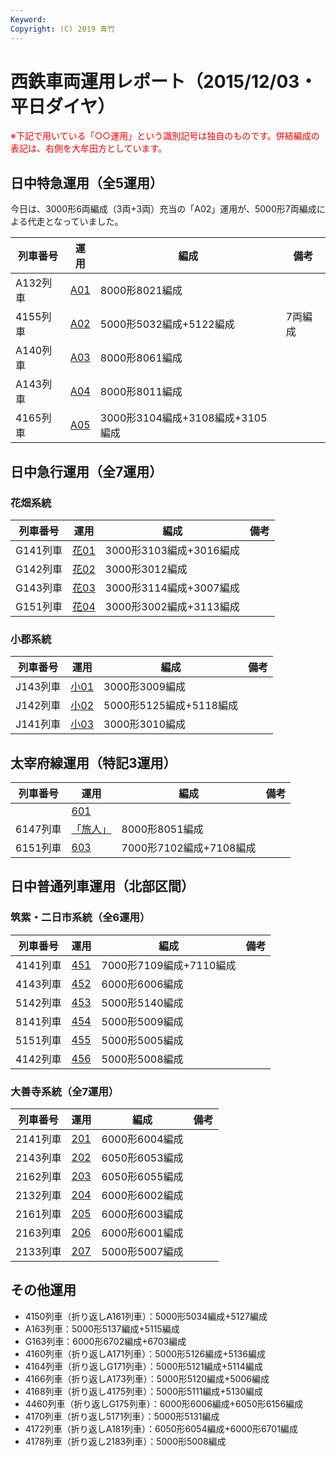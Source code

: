 ```yaml
---
Keyword: 
Copyright: (C) 2019 青竹
---
```


# 西鉄車両運用レポート（2015/12/03・平日ダイヤ）

<span style="color:#FF0000;">※下記で用いている「○○運用」という識別記号は独自のものです。併結編成の表記は、右側を大牟田方としています。</span>

## 日中特急運用（全5運用）

今日は、3000形6両編成（3両+3両）充当の「A02」運用が、5000形7両編成による代走となっていました。

| 列車番号 | 運用 | 編成 | 備考 |
| --- | --- | --- | --- |
| A132列車 | [A01](https://aotake91.net/railway/nishitetsu/dia/20150404/unyoulist-weekday.htm#WA01) | 8000形8021編成 |  |
| 4155列車 | [A02](https://aotake91.net/railway/nishitetsu/dia/20150404/unyoulist-weekday.htm#WA02) | 5000形5032編成+5122編成 | 7両編成 |
| A140列車 | [A03](https://aotake91.net/railway/nishitetsu/dia/20150404/unyoulist-weekday.htm#WA03) | 8000形8061編成 |  |
| A143列車 | [A04](https://aotake91.net/railway/nishitetsu/dia/20150404/unyoulist-weekday.htm#WA04) | 8000形8011編成 |  |
| 4165列車 | [A05](https://aotake91.net/railway/nishitetsu/dia/20150404/unyoulist-weekday.htm#WA05) | 3000形3104編成+3108編成+3105編成 |  |

## 日中急行運用（全7運用）

### 花畑系統

| 列車番号 | 運用 | 編成 | 備考 |
| --- | --- | --- | --- |
| G141列車 | [花01](https://aotake91.net/railway/nishitetsu/dia/20150404/unyoulist-weekday.htm#WG01) | 3000形3103編成+3016編成 |  |
| G142列車 | [花02](https://aotake91.net/railway/nishitetsu/dia/20150404/unyoulist-weekday.htm#WG02) | 3000形3012編成 |  |
| G143列車 | [花03](https://aotake91.net/railway/nishitetsu/dia/20150404/unyoulist-weekday.htm#WG03) | 3000形3114編成+3007編成 |  |
| G151列車 | [花04](https://aotake91.net/railway/nishitetsu/dia/20150404/unyoulist-weekday.htm#WG04) | 3000形3002編成+3113編成 |  |

### 小郡系統

| 列車番号 | 運用 | 編成 | 備考 |
| --- | --- | --- | --- |
| J143列車 | [小01](https://aotake91.net/railway/nishitetsu/dia/20150404/unyoulist-weekday.htm#WJ01) | 3000形3009編成 |  |
| J142列車 | [小02](https://aotake91.net/railway/nishitetsu/dia/20150404/unyoulist-weekday.htm#WJ02) | 5000形5125編成+5118編成 |  |
| J141列車 | [小03](https://aotake91.net/railway/nishitetsu/dia/20150404/unyoulist-weekday.htm#WJ03) | 3000形3010編成 |  |

## 太宰府線運用（特記3運用）

| 列車番号 | 運用 | 編成 | 備考 |
| --- | --- | --- | --- |
|  | [601](https://aotake91.net/railway/nishitetsu/dia/20150404/unyoulist-weekday.htm#W601) |  |  |
| 6147列車 | [「旅人」](https://aotake91.net/railway/nishitetsu/dia/20150404/unyoulist-weekday.htm#W602) | 8000形8051編成 |  |
| 6151列車 | [603](https://aotake91.net/railway/nishitetsu/dia/20150404/unyoulist-weekday.htm#W603) | 7000形7102編成+7108編成 |  |

## 日中普通列車運用（北部区間）

### 筑紫・二日市系統（全6運用）

| 列車番号 | 運用 | 編成 | 備考 |
| --- | --- | --- | --- |
| 4141列車 | [451](https://aotake91.net/railway/nishitetsu/dia/20150404/unyoulist-weekday.htm#W451) | 7000形7109編成+7110編成 |  |
| 4143列車 | [452](https://aotake91.net/railway/nishitetsu/dia/20150404/unyoulist-weekday.htm#W452) | 6000形6006編成 |  |
| 5142列車 | [453](https://aotake91.net/railway/nishitetsu/dia/20150404/unyoulist-weekday.htm#W453) | 5000形5140編成 |  |
| 8141列車 | [454](https://aotake91.net/railway/nishitetsu/dia/20150404/unyoulist-weekday.htm#W454) | 5000形5009編成 |  |
| 5151列車 | [455](https://aotake91.net/railway/nishitetsu/dia/20150404/unyoulist-weekday.htm#W455) | 5000形5005編成 |  |
| 4142列車 | [456](https://aotake91.net/railway/nishitetsu/dia/20150404/unyoulist-weekday.htm#W456) | 5000形5008編成 |  |

### 大善寺系統（全7運用）

| 列車番号 | 運用 | 編成 | 備考 |
| --- | --- | --- | --- |
| 2141列車 | [201](https://aotake91.net/railway/nishitetsu/dia/20150404/unyoulist-weekday.htm#W201) | 6000形6004編成 |  |
| 2143列車 | [202](https://aotake91.net/railway/nishitetsu/dia/20150404/unyoulist-weekday.htm#W202) | 6050形6053編成 |  |
| 2162列車 | [203](https://aotake91.net/railway/nishitetsu/dia/20150404/unyoulist-weekday.htm#W203) | 6050形6055編成 |  |
| 2132列車 | [204](https://aotake91.net/railway/nishitetsu/dia/20150404/unyoulist-weekday.htm#W204) | 6000形6002編成 |  |
| 2161列車 | [205](https://aotake91.net/railway/nishitetsu/dia/20150404/unyoulist-weekday.htm#W205) | 6000形6003編成 |  |
| 2163列車 | [206](https://aotake91.net/railway/nishitetsu/dia/20150404/unyoulist-weekday.htm#W206) | 6000形6001編成 |  |
| 2133列車 | [207](https://aotake91.net/railway/nishitetsu/dia/20150404/unyoulist-weekday.htm#W207) | 5000形5007編成 |  |

## その他運用

* 4150列車（折り返しA161列車）：5000形5034編成+5127編成
* A163列車：5000形5137編成+5115編成
* G163列車：6000形6702編成+6703編成
* 4160列車（折り返しA171列車）：5000形5126編成+5136編成
* 4164列車（折り返しG171列車）：5000形5121編成+5114編成
* 4166列車（折り返しA173列車）：5000形5120編成+5006編成
* 4168列車（折り返し4175列車）：5000形5111編成+5130編成
* 4460列車（折り返しG175列車）：6000形6006編成+6050形6156編成
* 4170列車（折り返し5171列車）：5000形5131編成
* 4172列車（折り返しA181列車）：6050形6054編成+6000形6701編成
* 4178列車（折り返し2183列車）：5000形5008編成

